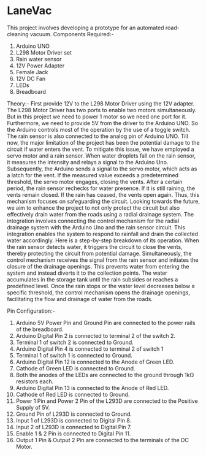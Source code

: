 # LaneVac
This project involves developing a prototype for an automated road-cleaning vacuum.
Components Required:-
1. Arduino UNO
2. L298 Motor Driver set
3. Rain water sensor
4. 12V Power Adapter
5. Female Jack
6. 12V DC Fan
7. LEDs
8. Breadboard
   
Theory:-
First provide 12V to the L298 Motor Driver using the 12V adapter. The L298 Motor Driver has two ports to enable two motors simultaneously. But in this project we need to power 1 motor so we need one port for it. Furthermore, we need to provide 5V from the driver to the Arduino UNO. So the Arduino controls most of the operation by the use of a toggle switch. The rain sensor is also connected to the analog pin of Arduino UNO. Till now, the major limitation of the project has been the potential damage to the circuit if water enters the vent. To mitigate this issue, we have employed a servo motor and a rain sensor. When water droplets fall on the rain sensor, it measures the intensity and relays a signal to the Arduino Uno. Subsequently, the Arduino sends a signal to the servo motor, which acts as a latch for the vent. If the measured value exceeds a predetermined threshold, the servo motor engages, closing the vents. After a certain period, the rain sensor rechecks for water presence. If it is still raining, the vents remain closed. If the rain has ceased, the vents open again. Thus, this mechanism focuses on safeguarding the circuit. Looking towards the future, we aim to enhance the project to not only protect the circuit but also effectively drain water from the roads using a radial drainage system. The integration involves connecting the control mechanism for the radial drainage system with the Arduino Uno and the rain sensor circuit. This integration enables the system to respond to rainfall and drain the collected water accordingly. Here is a step-by-step breakdown of its operation. When the rain sensor detects water, it triggers the circuit to close the vents, thereby protecting the circuit from potential damage. Simultaneously, the control mechanism receives the signal from the rain sensor and initiates the closure of the drainage openings. This prevents water from entering the system and instead diverts it to the collection points. The water accumulates in the storage tank until the rain subsides or reaches a predefined level. Once the rain stops or the water level decreases below a specific threshold, the control mechanism opens the drainage openings, facilitating the flow and drainage of water from the roads.

Pin Configuration:-
1. Arduino 5V Power Pin and Ground Pin are connected to the power rails of the breadboard.
2. Arduino Digital Pin 2 is connected to terminal 2 of the switch 2.
3. Terminal 1 of switch 2 is connected to Ground.
4. Arduino Digital Pin 4 is connected to terminal 2 of switch 1
5. Terminal 1 of switch 1 is connected to Ground.
6. Arduino Digital Pin 12 is connected to the Anode of Green LED.
7. Cathode of Green LED is connected to Ground.
8. Both the anodes of the LEDs are connected to the ground through 1kΩ resistors each.
9. Arduino Digital Pin 13 is connected to the Anode of Red LED.
10. Cathode of Red LED is connected to Ground.
11. Power 1 Pin and Power 2 Pin of the L293D are connected to the Positive Supply of 5V.
12. Ground Pin of L293D is connected to Ground.
13. Input 1 of L293D is connected to Digital Pin 8.
14. Input 2 of L293D is connected to Digital Pin 7.
15. Enable 1 & 2 Pin is connected to Digital Pin 11.
16. Output 1 Pin & Output 2 Pin are connected to the terminals of the DC Motor.
